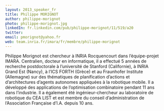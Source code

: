 ```yaml
---
layout: 2013_speaker_fr
title: Philippe MORIGNOT
author: philippe-morignot
photo: philippe-morignot.jpg
linkedIn: fr.linkedin.com/pub/philippe-morignot/11/519/a20
twitter: 
email: pmorignot@yahoo.fr
web: team.inria.fr/imara/fr/membre/philippe-morignot
---
```


Philippe Morignot est chercheur à INRIA Rocquencourt dans l’équipe-projet IMARA. Centralien, docteur en informatique, il a effectué 5 années de recherche postdoctorale à l’université de Stanford (Californie), à INRIA Grand Est (Nancy), à l’ICS FORTH (Grèce) et au Fraunhofer Institute (Allemagne) sur des thématiques de planification d’actions et d’architectures d’agents autonomes appliquées à la robotique mobile. Il a développé des applications de l’optimisation combinatoire pendant 11 ans dans l’industrie. Il a également été ingénieur-chercheur au laboratoire de robotique du CEA LIST et est membre du conseil d’administration de l’Association Française d’I.A. depuis  10 ans.